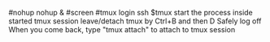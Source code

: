 #nohup
nohup <single command> &
#screen
#tmux
login ssh
$tmux
start the process inside started tmux session
leave/detach tmux by Ctrl+B and then D
Safely log off 
When you come back, type "tmux attach" to attach to tmux session
